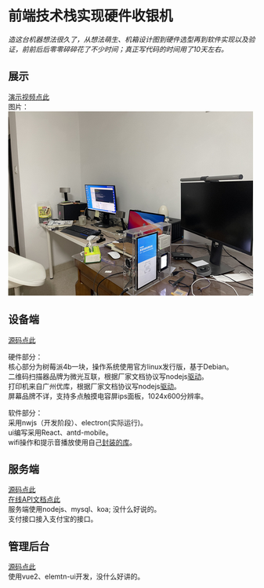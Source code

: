 # 前端技术栈实现硬件收银机
*造这台机器想法很久了，从想法萌生、机箱设计图到硬件选型再到软件实现以及验证，前前后后零零碎碎花了不少时间；真正写代码的时间用了10天左右。*

## 展示
[演示视频点此](https://www.bilibili.com/video/BV1AB4y1K7cW/)   
图片：  
![图片若看不见请翻墙](./img/1.png)

## 设备端
[源码点此](https://github.com/lilindog/payment-machine-device_public)   

硬件部分：   
核心部分为树莓派4b一块，操作系统使用官方linux发行版，基于Debian。   
二维码扫描器品牌为微光互联，根据厂家文档协议写nodejs[驱动](https://github.com/lilindog/vguang-scanner)。      
打印机来自广州优库，根据厂家文档协议写nodejs[驱动](https://github.com/lilindog/escpos-printer)。   
屏幕品牌不详，支持多点触摸电容屏ips面板，1024x600分辨率。   

软件部分：   
采用nwjs（开发阶段）、electron(实际运行)。   
ui编写采用React、antd-mobile。  
wifi操作和提示音播放使用自己[封装的库](https://github.com/lilindog/raspi-helper)。 

## 服务端
[源码点此](https://github.com/lilindog/payment-machine-srv_public)  
[在线API文档点此](http://payment-machine-api.lilin.site/doc/)   
服务端使用nodejs、mysql、koa; 没什么好说的。  
支付接口接入支付宝的接口。   
 
## 管理后台
[源码点此](https://github.com/lilindog/payment-machine-admin_public)   
使用vue2、elemtn-ui开发，没什么好讲的。
